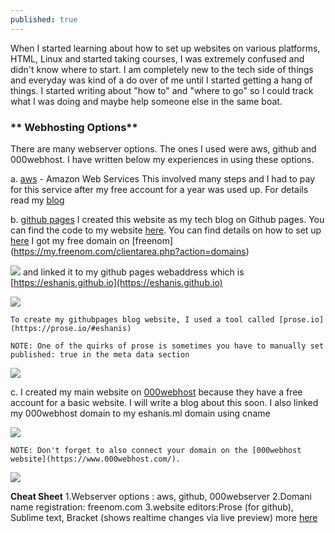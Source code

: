 ```yaml
---
published: true
---
```

When I started learning about how to set up websites on various platforms, HTML, Linux and started taking courses, I was extremely confused and didn't know where to start. I am completely new to the tech side of things and everyday was kind of a do over of me until I started getting a hang of things. I started writing about "how to" and "where to go" so I could track what I was doing and maybe help someone else in the same boat. 

### ** Webhosting Options**


There are many webserver options. The ones I used were aws, github and 000webhost. I have written below my experiences in using these options.

a.  [aws](https://aws.amazon.com/console/) - Amazon Web Services 
    This involved many steps and I had to pay for this service after my free account for a year was used up.
    For details read my [blog](https://blog.eshani.ml/website-on-AWS/) 
    

b.  [github pages](https://blog.eshani.ml/) I created this website as my tech blog on Github pages. You can find the     code to my website [here](https://github.com/eshanis/eshanis.github.io). You can find details on how to set up       [here](https://blog.eshani.ml/github-website/) I got my free domain on [freenom]
    (https://my.freenom.com/clientarea.php?action=domains) 

![]({{site.baseurl}}/assets/images/freenom_domain.PNG)
     and linked it to my github pages webaddress which is [https://eshanis.github.io](https://eshanis.github.io)

![]({{site.baseurl}}/assets/images/freenom_cname.PNG)

    To create my githubpages blog website, I used a tool called [prose.io](https://prose.io/#eshanis)

    NOTE: One of the quirks of prose is sometimes you have to manually set published: true in the meta data section
![]({{site.baseurl}}/assets/images/prose_to_publish.PNG)

c.  I created my main website on [000webhost](https://www.000webhost.com/) because they have a free account for a
    basic website. I will write a blog about this soon. I also linked my 000webhost domain to my eshanis.ml domain
    using cname 

![]({{site.baseurl}}/assets/images/freenom_cname.PNG) 

    NOTE: Don't forget to also connect your domain on the [000webhost website](https://www.000webhost.com/).
![]({{site.baseurl}}/assets/images/000webhost_domain.PNG)

**Cheat Sheet**
1.Webserver options : aws, github, 000webserver
2.Domani name registration: freenom.com
3.website editors:Prose (for github), Sublime text, Bracket (shows realtime changes via live preview)
more [here](https://blog.eshani.ml/building-a-website/)